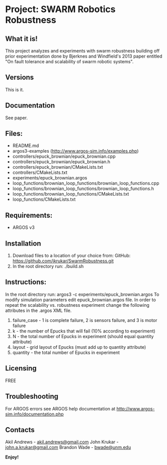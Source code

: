 # Project: SWARM Robotics Robustness


## What it is!
This project analyzes and experiments with swarm robustness building off prior
experimentation done by Bjerknes and Windfield's 2013 paper entitled "On fault
tolerance and scalability of swarm robotic systems".


## Versions
This is it.


## Documentation
See paper.


## Files:
* README.md
* argos3-examples (http://www.argos-sim.info/examples.php)
* controllers/epuck_brownian/epuck_brownian.cpp
* controllers/epuck_brownian/epuck_brownian.h
* controllers/epuck_brownian/CMakeLists.txt
* controllers/CMakeLists.txt
* experiments/epuck_brownian.argos
* loop_functions/brownian_loop_functions/brownian_loop_functions.cpp
* loop_functions/brownian_loop_functions/brownian_loop_functions.h
* loop_functions/brownian_loop_functions/CMakeLists.txt
* loop_functions/CMakeLists.txt


## Requirements:
* ARGOS v3


## Installation
1. Download files to a location of your choice from:
GitHub: https://github.com/jkrukar/SwarmRobustness.git
2. In the root directory run: ./build.sh


## Instructions:
In the root directory run: argos3 -c experiments/epuck_brownian.argos
To modify simulation parameters edit epuck_brownian.argos file.  In order
to repeat the scalability vs. robustness experiment change the following
attributes in the .argos XML file.
1. failure_case - 1 is complete failure, 2 is sensors failure, and 3 is motor failure
2. k - the number of Epucks that will fail (10% according to experiment)
3. N - the total number of Epucks in experiment (should equal quantity attribute)
4. layout - grid layout of Epucks (must add up to quantity attribute)
5. quantity - the total number of Epucks in experiment


## Licensing
FREE


## Troubleshooting
For ARGOS errors see ARGOS help documentation at http://www.argos-sim.info/documentation.php


## Contacts
Akil Andrews - akil.andrews@gmail.com
John Krukar - john.a.krukar@gmail.com
Brandon Wade - bwade@unm.edu


**Enjoy!**
